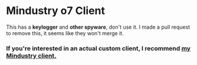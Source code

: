 # Mindustry o7 Client

This has a **keylogger** and **other spyware**, don't use it. I made a pull request to remove this, it seems like they won't merge it.
### If you're interested in an actual custom client, I recommend [my Mindustry client.](https://github.com/daniel071/Mindustry/)
